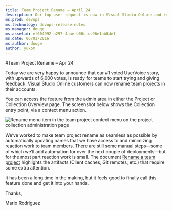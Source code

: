 ```yaml
---
title: Team Project Rename – April 24
description: Our top user request is now in Visual Studio Online and ready for feedback - customers can now rename team projects in their accounts.
ms.prod: devops
ms.technology: devops-release-notes
ms.manager: douge
ms.assetid: ef604992-a297-4aae-b08c-cc96e1ab8de1
ms.date: 06/01/2016
ms.author: douge
author: yukom
---
```


#Team Project Rename – Apr 24

Today we are very happy to announce that our #1 voted UserVoice story, with upwards of 6,000 votes, is ready for teams to start trying and giving feedback. Visual Studio Online customers can now rename team projects in their accounts.

You can access the feature from the admin area in either the Project or Collection Overview page. The screenshot below shows the Collection entry point, via a context menu action.

![Rename menu item in the team project context menu on the project collection administration page](_img/4_24_01.png)

We’ve worked to make team project rename as seamless as possible by automatically updating names that we have access to and minimizing reaction work to team members. There are still some manual steps—some of which we’ll add automation for over the next couple of deployments—but for the most part reaction work is small. The document [Rename a team project](http://go.microsoft.com/fwlink/p?LinkId=528893) highlights the artifacts (Client caches, Git remotes, etc.) that require some extra attention.

It has been a long time in the making, but it feels good to finally call this feature done and get it into your hands.

Thanks,

Mario Rodriguez

